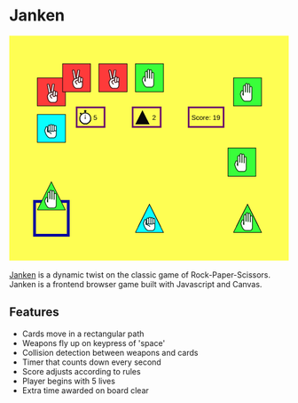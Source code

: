 # Janken

![Alt text](/assets/images/demo_pic.png?raw=true)

[Janken][janken] is a dynamic twist on the classic game of Rock-Paper-Scissors.
Janken is a frontend browser game built with Javascript and Canvas.

## Features
- Cards move in a rectangular path
- Weapons fly up on keypress of 'space'
- Collision detection between weapons and cards
- Timer that counts down every second
- Score adjusts according to rules
- Player begins with 5 lives
- Extra time awarded on board clear

[janken]: http://bonbonlemon.github.io/Janken-JS-game/
